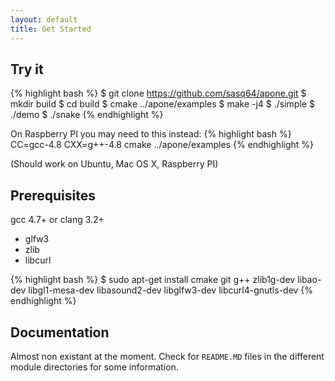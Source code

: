```yaml
---
layout: default
title: Get Started
---
```

## Try it
{% highlight bash %}
$ git clone https://github.com/sasq64/apone.git
$ mkdir build
$ cd build
$ cmake ../apone/examples
$ make -j4
$ ./simple
$ ./demo
$ ./snake
{% endhighlight %}

On Raspberry PI you may need to this instead:
{% highlight bash %}
CC=gcc-4.8 CXX=g++-4.8 cmake ../apone/examples
{% endhighlight %}

(Should work on Ubuntu, Mac OS X, Raspberry PI)

## Prerequisites

gcc 4.7+ or clang 3.2+

* glfw3
* zlib
* libcurl

{% highlight bash %}
$ sudo apt-get install cmake git g++ zlib1g-dev libao-dev libgl1-mesa-dev libasound2-dev libglfw3-dev libcurl4-gnutls-dev
{% endhighlight %}

## Documentation

Almost non existant at the moment. Check for `README.MD` files in the different module directories for some information.

